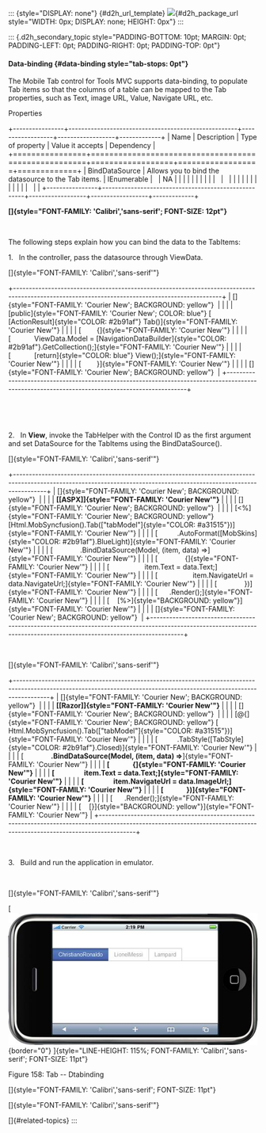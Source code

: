 ::: {style="DISPLAY: none"}
[](ms-xhelp:///?Id=d2h_url_template){#d2h_url_template} ![](!package_url!){#d2h_package_url style="WIDTH: 0px; DISPLAY: none; HEIGHT: 0px"}
:::

::: {.d2h_secondary_topic style="PADDING-BOTTOM: 10pt; MARGIN: 0pt; PADDING-LEFT: 0pt; PADDING-RIGHT: 0pt; PADDING-TOP: 0pt"}
#### Data-binding {#data-binding style="tab-stops: 0pt"}

The Mobile Tab control for Tools MVC supports data-binding, to populate Tab items so that the columns of a table can be mapped to the Tab properties, such as Text, image URL, Value, Navigate URL, etc.

Properties

+----------------+-----------------------------------------------------+------------------+------------------+-------------+
| Name           | Description                                         | Type of property | Value it accepts | Dependency  |
+================+=====================================================+==================+==================+=============+
| BindDataSource | Allows you to bind the datasource to the Tab items. | IEnumerable      |                  | NA          |
|                |                                                     |                  |                  |             |
|                |                                                     |                  |                  |             |
|                |                                                     |                  |                  |             |
|                |                                                     |                  |                  |             |
+----------------+-----------------------------------------------------+------------------+------------------+-------------+

**[]{style="FONT-FAMILY: 'Calibri','sans-serif'; FONT-SIZE: 12pt"}**  

 

The following steps explain how you can bind the data to the TabItems:

1.   In the controller, pass the datasource through ViewData.

[]{style="FONT-FAMILY: 'Calibri','sans-serif'"} 

+-----------------------------------------------------------------------------------------------------------------------------------------------+
| []{style="FONT-FAMILY: 'Courier New'; BACKGROUND: yellow"}                                                                                    |
|                                                                                                                                               |
| [public]{style="FONT-FAMILY: 'Courier New'; COLOR: blue"} [ [ActionResult]{style="COLOR: #2b91af"} Tab()]{style="FONT-FAMILY: 'Courier New'"} |
|                                                                                                                                               |
| [        {]{style="FONT-FAMILY: 'Courier New'"}                                                                                               |
|                                                                                                                                               |
| [            ViewData.Model = [NavigationDataBuilder]{style="COLOR: #2b91af"}.GetCollection();]{style="FONT-FAMILY: 'Courier New'"}           |
|                                                                                                                                               |
| [            [return]{style="COLOR: blue"} View();]{style="FONT-FAMILY: 'Courier New'"}                                                       |
|                                                                                                                                               |
| [        }]{style="FONT-FAMILY: 'Courier New'"}                                                                                               |
|                                                                                                                                               |
| []{style="FONT-FAMILY: 'Courier New'; BACKGROUND: yellow"}                                                                                    |
+-----------------------------------------------------------------------------------------------------------------------------------------------+

 

 

2.   In **View**, invoke the TabHelper with the Control ID as the first argument and set DataSource for the TabItems using the BindDataSource().

[]{style="FONT-FAMILY: 'Calibri','sans-serif'"} 

+----------------------------------------------------------------------------------------------------------------------------------------------------------------------+
| []{style="FONT-FAMILY: 'Courier New'; BACKGROUND: yellow"}                                                                                                           |
|                                                                                                                                                                      |
| **[\[ASPX\]]{style="FONT-FAMILY: 'Courier New'"}**                                                                                                                   |
|                                                                                                                                                                      |
| []{style="FONT-FAMILY: 'Courier New'; BACKGROUND: yellow"}                                                                                                           |
|                                                                                                                                                                      |
| [\<%]{style="FONT-FAMILY: 'Courier New'; BACKGROUND: yellow"} [Html.MobSyncfusion().Tab([\"tabModel\"]{style="COLOR: #a31515"})]{style="FONT-FAMILY: 'Courier New'"} |
|                                                                                                                                                                      |
| [          .AutoFormat([MobSkins]{style="COLOR: #2b91af"}.BlueLight)]{style="FONT-FAMILY: 'Courier New'"}                                                            |
|                                                                                                                                                                      |
| [              .BindDataSource(Model, (item, data) =\>]{style="FONT-FAMILY: 'Courier New'"}                                                                          |
|                                                                                                                                                                      |
| [              {]{style="FONT-FAMILY: 'Courier New'"}                                                                                                                |
|                                                                                                                                                                      |
| [                  item.Text = data.Text;]{style="FONT-FAMILY: 'Courier New'"}                                                                                       |
|                                                                                                                                                                      |
| [                  item.NavigateUrl = data.NavigateUrl;]{style="FONT-FAMILY: 'Courier New'"}                                                                         |
|                                                                                                                                                                      |
| [              })]{style="FONT-FAMILY: 'Courier New'"}                                                                                                               |
|                                                                                                                                                                      |
| [      .Render();]{style="FONT-FAMILY: 'Courier New'"}                                                                                                               |
|                                                                                                                                                                      |
| [    [%\>]{style="BACKGROUND: yellow"}]{style="FONT-FAMILY: 'Courier New'"}                                                                                          |
|                                                                                                                                                                      |
| []{style="FONT-FAMILY: 'Courier New'; BACKGROUND: yellow"}                                                                                                           |
+----------------------------------------------------------------------------------------------------------------------------------------------------------------------+

 

[]{style="FONT-FAMILY: 'Calibri','sans-serif'"} 

+-----------------------------------------------------------------------------------------------------------------------------------------------------------------------+
| []{style="FONT-FAMILY: 'Courier New'; BACKGROUND: yellow"}                                                                                                            |
|                                                                                                                                                                       |
| **[\[Razor\]]{style="FONT-FAMILY: 'Courier New'"}**                                                                                                                   |
|                                                                                                                                                                       |
| []{style="FONT-FAMILY: 'Courier New'; BACKGROUND: yellow"}                                                                                                            |
|                                                                                                                                                                       |
| [\@{]{style="FONT-FAMILY: 'Courier New'; BACKGROUND: yellow"} [ Html.MobSyncfusion().Tab([\"tabModel\"]{style="COLOR: #a31515"})]{style="FONT-FAMILY: 'Courier New'"} |
|                                                                                                                                                                       |
| [          .TabStyle([TabStyle]{style="COLOR: #2b91af"}.Closed)]{style="FONT-FAMILY: 'Courier New'"}                                                                  |
|                                                                                                                                                                       |
| [              **.BindDataSource(Model, (item, data) =\>**]{style="FONT-FAMILY: 'Courier New'"}                                                                       |
|                                                                                                                                                                       |
| **[              {]{style="FONT-FAMILY: 'Courier New'"}**                                                                                                             |
|                                                                                                                                                                       |
| **[                  item.Text = data.Text;]{style="FONT-FAMILY: 'Courier New'"}**                                                                                    |
|                                                                                                                                                                       |
| **[                  item.NavigateUrl = data.ImageUrl;]{style="FONT-FAMILY: 'Courier New'"}**                                                                         |
|                                                                                                                                                                       |
| **[              })]{style="FONT-FAMILY: 'Courier New'"}**                                                                                                            |
|                                                                                                                                                                       |
| [      .Render();]{style="FONT-FAMILY: 'Courier New'"}                                                                                                                |
|                                                                                                                                                                       |
| [    [}]{style="BACKGROUND: yellow"}]{style="FONT-FAMILY: 'Courier New'"}                                                                                             |
+-----------------------------------------------------------------------------------------------------------------------------------------------------------------------+

 

3.   Build and run the application in emulator.

 

[]{style="FONT-FAMILY: 'Calibri','sans-serif'"} 

[ ![Description: C:\\Users\\krishnarajd\\Desktop\\dsrc.png](ImagesExt/image103_236.jpg){border="0"} ]{style="LINE-HEIGHT: 115%; FONT-FAMILY: 'Calibri','sans-serif'; FONT-SIZE: 11pt"}

Figure 158: Tab -- Dtabinding

[]{style="FONT-FAMILY: 'Calibri','sans-serif'; FONT-SIZE: 11pt"} 

[]{style="FONT-FAMILY: 'Calibri','sans-serif'"} 

[]{#related-topics}
:::
